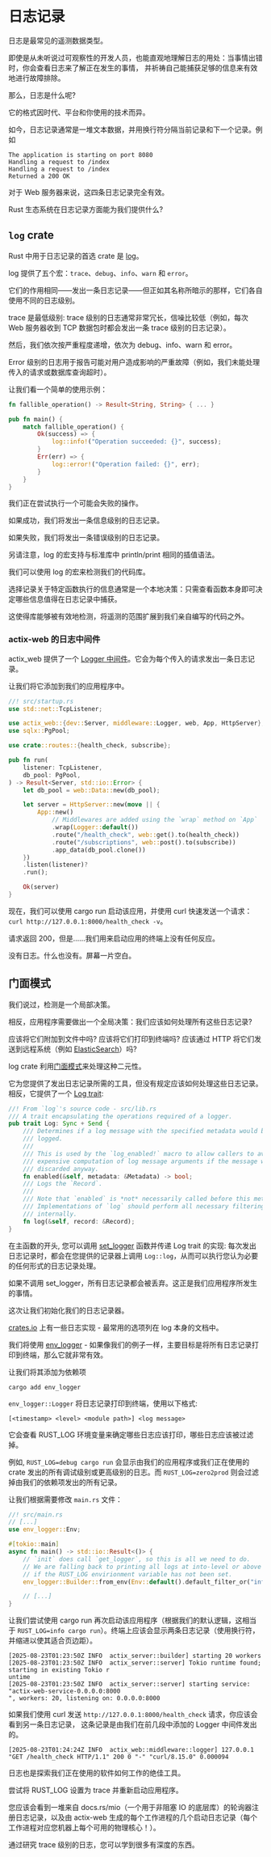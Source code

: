 # 日志记录

日志是最常见的遥测数据类型。

即使是从未听说过可观察性的开发人员，也能直观地理解日志的用处：当事情出错时，你会查看日志来了解正在发生的事情，
并祈祷自己能捕获足够的信息来有效地进行故障排除。

那么，日志是什么呢?

它的格式因时代、平台和你使用的技术而异。

如今，日志记录通常是一堆文本数据，并用换行符分隔当前记录和下一个记录。例如

```plaintext
The application is starting on port 8080
Handling a request to /index
Handling a request to /index
Returned a 200 OK
```

对于 Web 服务器来说，这四条日志记录完全有效。

Rust 生态系统在日志记录方面能为我们提供什么?

## `log` crate

Rust 中用于日志记录的首选 crate 是 [log](https://docs.rs/log)。

log 提供了五个宏：`trace`、`debug`、`info`、`warn` 和 `error`。

它们的作用相同——发出一条日志记录——但正如其名称所暗示的那样，它们各自使用不同的日志级别。

trace 是最低级别: trace 级别的日志通常非常冗长，信噪比较低（例如，每次 Web 服务器收到 TCP 数据包时都会发出一条 trace 级别的日志记录）。

然后，我们依次按严重程度递增，依次为 debug、info、warn 和 error。

Error 级别的日志用于报告可能对用户造成影响的严重故障（例如，我们未能处理传入的请求或数据库查询超时）。

让我们看一个简单的使用示例：

```rs
fn fallible_operation() -> Result<String, String> { ... }

pub fn main() {
    match fallible_operation() {
        Ok(success) => {
            log::info!("Operation succeeded: {}", success);
        }
        Err(err) => {
            log::error!("Operation failed: {}", err);
        }
    }
}
```

我们正在尝试执行一个可能会失败的操作。

如果成功，我们将发出一条信息级别的日志记录。

如果失败，我们将发出一条错误级别的日志记录。

另请注意，log 的宏支持与标准库中 println/print 相同的插值语法。

我们可以使用 log 的宏来检测我们的代码库。

选择记录关于特定函数执行的信息通常是一个本地决策：只需查看函数本身即可决定哪些信息值得在日志记录中捕获。

这使得库能够被有效地检测，将遥测的范围扩展到我们亲自编写的代码之外。

### actix-web 的日志中间件

actix_web 提供了一个 [Logger 中间件](https://docs.rs/actix-web/4.0.1/actix_web/middleware/struct.Logger.html)。它会为每个传入的请求发出一条日志记录。

让我们将它添加到我们的应用程序中。

```rs
//! src/startup.rs
use std::net::TcpListener;

use actix_web::{dev::Server, middleware::Logger, web, App, HttpServer};
use sqlx::PgPool;

use crate::routes::{health_check, subscribe};

pub fn run(
    listener: TcpListener,
    db_pool: PgPool,
) -> Result<Server, std::io::Error> {
    let db_pool = web::Data::new(db_pool);

    let server = HttpServer::new(move || {
        App::new()
            // Middlewares are added using the `wrap` method on `App`
            .wrap(Logger::default())
            .route("/health_check", web::get().to(health_check))
            .route("/subscriptions", web::post().to(subscribe))
            .app_data(db_pool.clone())
    })
    .listen(listener)?
    .run();

    Ok(server)
}
```

现在，我们可以使用 cargo run 启动该应用，并使用 curl 快速发送一个请求：`curl http://127.0.0.1:8000/health_check -v`。

请求返回 200，但是......我们用来启动应用的终端上没有任何反应。

没有日志。什么也没有。屏幕一片空白。

## 门面模式

我们说过，检测是一个局部决策。

相反，应用程序需要做出一个全局决策：我们应该如何处理所有这些日志记录?

应该将它们附加到文件中吗? 应该将它们打印到终端吗? 应该通过 HTTP 将它们发送到远程系统（例如 [ElasticSearch](https://www.elastic.co/elasticsearch/)）吗?

log crate 利用[门面模式](https://en.wikipedia.org/wiki/Facade_pattern)来处理这种二元性。

它为您提供了发出日志记录所需的工具，但没有规定应该如何处理这些日志记录。相反，它提供了一个 [Log trait](https://docs.rs/log/0.4.11/log/trait.Log.html):

```rs
//! From `log`'s source code - src/lib.rs
/// A trait encapsulating the operations required of a logger.
pub trait Log: Sync + Send {
    /// Determines if a log message with the specified metadata would be
    /// logged.
    ///
    /// This is used by the `log_enabled!` macro to allow callers to avoid
    /// expensive computation of log message arguments if the message would be
    /// discarded anyway.
    fn enabled(&self, metadata: &Metadata) -> bool;
    /// Logs the `Record`.
    ///
    /// Note that `enabled` is *not* necessarily called before this method.
    /// Implementations of `log` should perform all necessary filtering
    /// internally.
    fn log(&self, record: &Record);
}
```

在主函数的开头, 您可以调用 [set_logger](https://docs.rs/log/latest/log/fn.set_logger.html) 函数并传递 Log trait 的实现: 每次发出日志记录时，都会在您提供的记录器上调用 `Log::log`，从而可以执行您认为必要的任何形式的日志记录处理。

如果不调用 set_logger，所有日志记录都会被丢弃。这正是我们应用程序所发生的事情。

这次让我们初始化我们的日志记录器。

[crates.io](https://docs.rs/env_logger) 上有一些日志实现 - 最常用的选项列在 log 本身的文档中。

我们将使用 [env_logger](https://docs.rs/env_logger) - 如果像我们的例子一样，主要目标是将所有日志记录打印到终端，那么它就非常有效。

让我们将其添加为依赖项

```shell
cargo add env_logger
```

`env_logger::Logger` 将日志记录打印到终端，使用以下格式:

```plaintext
[<timestamp> <level> <module path>] <log message>
```

它会查看 RUST_LOG 环境变量来确定哪些日志应该打印，哪些日志应该被过滤掉。

例如, `RUST_LOG=debug cargo run` 会显示由我们的应用程序或我们正在使用的 crate 发出的所有调试级别或更高级别的日志。而 `RUST_LOG=zero2prod` 则会过滤掉由我们的依赖项发出的所有记录。

让我们根据需要修改 `main.rs` 文件：

```rs
//! src/main.rs
// [...]
use env_logger::Env;

#[tokio::main]
async fn main() -> std::io::Result<()> {
    // `init` does call `get_logger`, so this is all we need to do.
    // We are falling back to printing all logs at into-level or above
    // if the RUST_LOG envirionment variable has not been set.
    env_logger::Builder::from_env(Env::default().default_filter_or("info")).init();

    // [...]
}
```

让我们尝试使用 cargo run 再次启动该应用程序（根据我们的默认逻辑，这相当于 `RUST_LOG=info cargo run`）。终端上应该会显示两条日志记录（使用换行符，并缩进以使其适合页边距）。

```plaintext
[2025-08-23T01:23:50Z INFO  actix_server::builder] starting 20 workers
[2025-08-23T01:23:50Z INFO  actix_server::server] Tokio runtime found; starting in existing Tokio r
untime
[2025-08-23T01:23:50Z INFO  actix_server::server] starting service: "actix-web-service-0.0.0.0:8000
", workers: 20, listening on: 0.0.0.0:8000
```

如果我们使用 curl 发送 `http://127.0.0.1:8000/health_check` 请求，你应该会看到另一条日志记录，
这条记录是由我们在前几段中添加的 Logger 中间件发出的。

```plaintext
[2025-08-23T01:24:24Z INFO  actix_web::middleware::logger] 127.0.0.1 "GET /health_check HTTP/1.1" 200 0 "-" "curl/8.15.0" 0.000094
```

日志也是探索我们正在使用的软件如何工作的绝佳工具。

尝试将 RUST_LOG 设置为 trace 并重新启动应用程序。

您应该会看到一堆来自 docs.rs/mio（一个用于非阻塞 IO 的底层库）的轮询器注册日志记录，以及由 actix-web 生成的每个工作进程的几个启动日志记录（每个工作进程对应您机器上每个可用的物理核心！）。

通过研究 trace 级别的日志，您可以学到很多有深度的东西。
